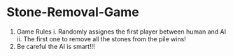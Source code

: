 # Stone-Removal-Game

1. Game Rules
  i. Randomly assignes the first player between human and AI
  ii. The first one to remove all the stones from the pile wins!
2. Be careful the AI is smart!!!
